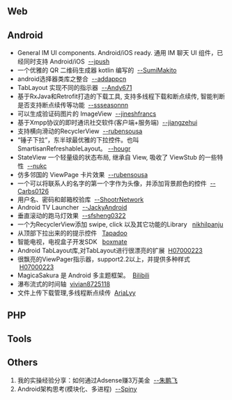 ## Web


## Android
* General IM UI components. Android/iOS ready. 通用 IM 聊天 UI 组件，已经同时支持 Android/iOS  &nbsp;[--jpush](https://github.com/jpush/aurora-imui)
* 一个优雅的 QR 二维码生成器 kotlin 编写的 &nbsp;[--SumiMakito](https://github.com/SumiMakito/AwesomeQRCode)
* android选择器类库之整合 &nbsp;[--addappcn](https://github.com/addappcn/android-pickers)
* TabLayout 实现不同的指示器 &nbsp;[--Andy671](https://github.com/Andy671/Dachshund-Tab-Layout)
* 基于RxJava和Retrofit打造的下载工具, 支持多线程下载和断点续传, 智能判断是否支持断点续传等功能 &nbsp;[--ssseasonnn](https://github.com/ssseasonnn/RxDownload)
* 可以生成验证码图片的 ImageView &nbsp;[--jineshfrancs](https://github.com/jineshfrancs/CaptchaImageView)
* 基于Xmpp协议的即时通讯社交软件(客户端+服务端) &nbsp;[--jiangzehui](https://github.com/jiangzehui/xmpp)
* 支持横向滑动的RecyclerView &nbsp;[--rubensousa](https://github.com/rubensousa/RecyclerViewSnap)
* “锤子下拉”，东半球最优雅的下拉控件。也叫SmartisanRefreshableLayout。&nbsp;[--hougr](https://github.com/hougr/SmartisanPull)
* StateView 一个轻量级的状态布局, 继承自 View, 吸收了 ViewStub 的一些特性 &nbsp;[--nukc](https://github.com/nukc/StateView)
* 仿多邻国的 ViewPage 卡片效果 &nbsp;[--rubensousa](https://github.com/rubensousa/ViewPagerCards)
* 一个可以将联系人的名字的第一个字作为头像，并添加背景颜色的控件 &nbsp;[--Carbs0126](https://github.com/Carbs0126/AvatarImageView)
* 用户名、密码和邮箱校验库 &nbsp;[--ShootrNetwork](https://github.com/ShootrNetwork/user-validator)
* Android TV Launcher &nbsp;[--JackyAndroid](https://github.com/JackyAndroid/AndroidTVLauncher)
* 垂直滚动的跑马灯效果 &nbsp;[--sfsheng0322](https://github.com/sfsheng0322/MarqueeView)
* 一个为RecyclerView添加 swipe, click 以及其它功能的Library &nbsp; [nikhilpanju](https://github.com/nikhilpanju/RecyclerViewEnhanced)
* 从顶部下拉出来的的提示控件 &nbsp; [Tapadoo](https://github.com/Tapadoo/Alerter)
* 智能电视，电视盒子开发SDK &nbsp; [boxmate](https://github.com/boxmate/tvframe)
* Android TabLayout库,对TabLayout进行很漂亮的扩展 &nbsp;[H07000223](https://github.com/H07000223/FlycoTabLayout)
* 很飘亮的ViewPager指示器，support2.2以上，并提供多种样式 &nbsp;[H07000223](https://github.com/H07000223/FlycoPageIndicator)
* MagicaSakura 是 Android 多主题框架。 &nbsp;[Bilibili](https://github.com/Bilibili/MagicaSakura)
* 瀑布流式的时间轴 &nbsp;[vivian8725118](https://github.com/vivian8725118/TimeLine)
* 文件上传下载管理,多线程断点续传 &nbsp;[AriaLyy](https://github.com/AriaLyy/Aria)

## PHP

## Tools

## Others
1. 我的实操经验分享：如何通过Adsense赚3万美金 &nbsp;[--朱鹏飞](http://gitbook.cn/books/58e48c22c59d53926e611996/index.html)
2. Android架构思考(模块化、多进程) &nbsp;[--Spiny](http://blog.spinytech.com/2016/12/28/android_modularization/)
## 